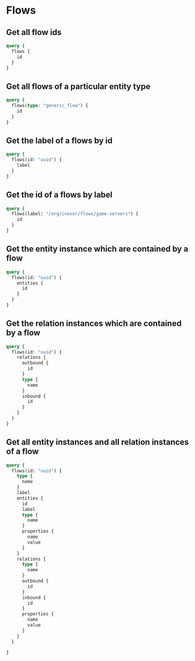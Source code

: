# Flows

## Get all flow ids

```graphql
query {
  flows {
    id
  }
}
```

## Get all flows of a particular entity type

```graphql
query {
  flows(type: "generic_flow") {
    id
  }
}
```

## Get the label of a flows by id

```graphql
query {
  flows(id: "uuid") {
    label
  }
}
```

## Get the id of a flows by label

```graphql
query {
  flows(label: "/org/inexor/flows/game-servers") {
    id
  }
}
```

## Get the entity instance which are contained by a flow

```graphql
query {
  flows(id: "uuid") {
    entities {
      id
    }
  }
}
```

## Get the relation instances which are contained by a flow

```graphql
query {
  flows(id: "uuid") {
    relations {
      outbound {
        id
      }
      type {
        name
      }
      inbound {
        id
      }
    }
  }
}
```

## Get all entity instances and all relation instances of a flow

```graphql
query {
  flows(id: "uuid") {
    type {
      name
    }
    label
    entities {
      id
      label
      type {
        name
      }
      properties {
        name
        value
      }
    }
    relations {
      type {
        name
      }
      outbound {
        id
      }
      inbound {
        id
      }
      properties {
        name
        value
      }
    }
  }
    
}
```
